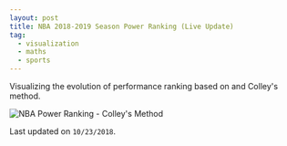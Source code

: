```yaml
---
layout: post
title: NBA 2018-2019 Season Power Ranking (Live Update)
tag:
  - visualization
  - maths
  - sports
---
```


Visualizing the evolution of performance ranking based on and Colley's method.

![NBA Power Ranking - Colley's Method](https://shawenyao.github.io/Who-is-number-1/output/NBA_Ranking.png "NBA Power Ranking - Colley's Method")

Last updated on `10/23/2018`.
